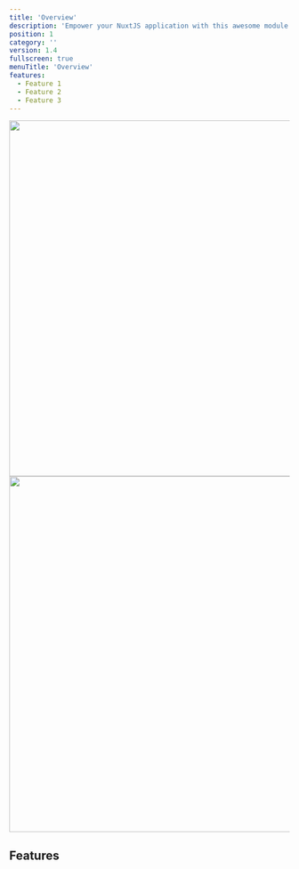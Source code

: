 ```yaml
---
title: 'Overview'
description: 'Empower your NuxtJS application with this awesome module.'
position: 1
category: ''
version: 1.4
fullscreen: true
menuTitle: 'Overview'
features:
  - Feature 1
  - Feature 2
  - Feature 3
---
```


<img src="/preview.png" class="light-img" width="1280" height="640" alt=""/>
<img src="/preview-dark.png" class="dark-img" width="1280" height="640" alt=""/>

<!-- 
<alert type="success">

Your documentation has been created successfully!

</alert> -->

## Features

<list :items="features"></list>

<!-- <p class="flex items-center">Enjoy light and dark mode:&nbsp;<app-color-switcher class="inline-flex ml-2"></app-color-switcher></p> -->
